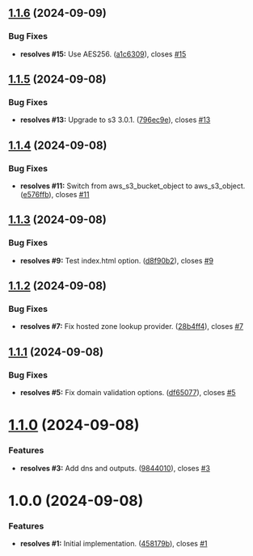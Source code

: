## [1.1.6](https://github.com/flagscript/terraform-aws-flagscript-headless-distribution/compare/v1.1.5...v1.1.6) (2024-09-09)


### Bug Fixes

* **resolves #15:** Use AES256. ([a1c6309](https://github.com/flagscript/terraform-aws-flagscript-headless-distribution/commit/a1c630986730cabc61701075398349b4953d1447)), closes [#15](https://github.com/flagscript/terraform-aws-flagscript-headless-distribution/issues/15)

## [1.1.5](https://github.com/flagscript/terraform-aws-flagscript-headless-distribution/compare/v1.1.4...v1.1.5) (2024-09-08)


### Bug Fixes

* **resolves #13:** Upgrade to s3 3.0.1. ([796ec9e](https://github.com/flagscript/terraform-aws-flagscript-headless-distribution/commit/796ec9eefde5e8cf4ffde4ab416ab76780be559e)), closes [#13](https://github.com/flagscript/terraform-aws-flagscript-headless-distribution/issues/13)

## [1.1.4](https://github.com/flagscript/terraform-aws-flagscript-headless-distribution/compare/v1.1.3...v1.1.4) (2024-09-08)


### Bug Fixes

* **resolves #11:** Switch from aws_s3_bucket_object to aws_s3_object. ([e576ffb](https://github.com/flagscript/terraform-aws-flagscript-headless-distribution/commit/e576ffb6f214add7dc763b5cfcd50ff5d41dfd55)), closes [#11](https://github.com/flagscript/terraform-aws-flagscript-headless-distribution/issues/11)

## [1.1.3](https://github.com/flagscript/terraform-aws-flagscript-headless-distribution/compare/v1.1.2...v1.1.3) (2024-09-08)


### Bug Fixes

* **resolves #9:** Test index.html option. ([d8f90b2](https://github.com/flagscript/terraform-aws-flagscript-headless-distribution/commit/d8f90b2138394d1218e3c07bfd14c8bc8bcecf1e)), closes [#9](https://github.com/flagscript/terraform-aws-flagscript-headless-distribution/issues/9)

## [1.1.2](https://github.com/flagscript/terraform-aws-flagscript-headless-distribution/compare/v1.1.1...v1.1.2) (2024-09-08)


### Bug Fixes

* **resolves #7:** Fix hosted zone lookup provider. ([28b4ff4](https://github.com/flagscript/terraform-aws-flagscript-headless-distribution/commit/28b4ff481ed59f6fb8969d83ecd14ccf89057395)), closes [#7](https://github.com/flagscript/terraform-aws-flagscript-headless-distribution/issues/7)

## [1.1.1](https://github.com/flagscript/terraform-aws-flagscript-headless-distribution/compare/v1.1.0...v1.1.1) (2024-09-08)


### Bug Fixes

* **resolves #5:** Fix domain validation options. ([df65077](https://github.com/flagscript/terraform-aws-flagscript-headless-distribution/commit/df65077cde02b69022209e76f115856ce4d2a4d9)), closes [#5](https://github.com/flagscript/terraform-aws-flagscript-headless-distribution/issues/5)

# [1.1.0](https://github.com/flagscript/terraform-aws-flagscript-headless-distribution/compare/v1.0.0...v1.1.0) (2024-09-08)


### Features

* **resolves #3:** Add dns and outputs. ([9844010](https://github.com/flagscript/terraform-aws-flagscript-headless-distribution/commit/9844010bf98bf40dd7ff5a13aebdb7054f450a99)), closes [#3](https://github.com/flagscript/terraform-aws-flagscript-headless-distribution/issues/3)

# 1.0.0 (2024-09-08)


### Features

* **resolves #1:** Initial implementation. ([458179b](https://github.com/flagscript/terraform-aws-flagscript-headless-distribution/commit/458179bee1c60e35b1ce5763ef7bb5bc12c1c58a)), closes [#1](https://github.com/flagscript/terraform-aws-flagscript-headless-distribution/issues/1)
